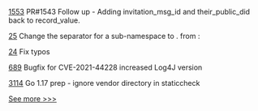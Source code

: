 
[1553](https://github.com/hyperledger/aries-cloudagent-python/pull/1553) PR#1543 Follow up - Adding invitation_msg_id and their_public_did back to record_value.

[25](https://github.com/hyperledger/indy-did-method/pull/25) Change the separator for a sub-namespace to . from :

[24](https://github.com/hyperledger/indy-did-method/pull/24) Fix typos

[689](https://github.com/hyperledger-labs/business-partner-agent/pull/689) Bugfix for CVE-2021-44228 increased Log4J version

[3114](https://github.com/hyperledger/fabric/pull/3114) Go 1.17 prep - ignore vendor directory in staticcheck


[See more >>>](https://start-here.hyperledger.org/pull-requests)
